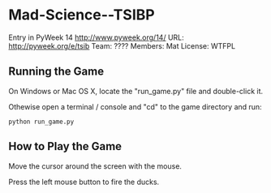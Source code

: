 Mad-Science--TSIBP
==================

Entry in PyWeek 14  <http://www.pyweek.org/14/>
URL: http://pyweek.org/e/tsib
Team: ????
Members: Mat
License: WTFPL


Running the Game
----------------

On Windows or Mac OS X, locate the "run_game.py" file and double-click it.

Othewise open a terminal / console and "cd" to the game directory and run:

	python run_game.py


How to Play the Game
--------------------

Move the cursor around the screen with the mouse.

Press the left mouse button to fire the ducks.
